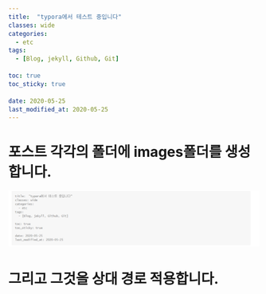 ```yaml
---
title:  "typora에서 테스트 중입니다"
classes: wide
categories:
  - etc
tags:
  - [Blog, jekyll, Github, Git]

toc: true
toc_sticky: true
 
date: 2020-05-25
last_modified_at: 2020-05-25
---
```








# 포스트 각각의 폴더에 images폴더를 생성합니다.

![image-20220306155607926](images/image-20220306155607926.png)

# 그리고 그것을 상대 경로 적용합니다.

